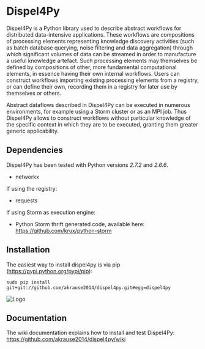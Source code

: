 Dispel4Py
=========

Dispel4Py is a Python library used to describe abstract workflows for distributed data-intensive applications. These workflows are compositions of processing elements representing knowledge discovery activities (such as batch database querying, noise filtering and data aggregation) through which significant volumes of data can be streamed in order to manufacture a useful knowledge artefact. Such processing elements may themselves be defined by compositions of other, more fundamental computational elements, in essence having their own internal workflows. Users can construct workflows importing existing processing elements from a registry, or can define their own, recording them in a registry for later use by themselves or others.

Abstract dataflows described in Dispel4Py can be executed in numerous environments, for example using a Storm cluster or as an MPI job. Thus Dispel4Py allows to construct workflows without particular knowledge of the specific context in which they are to be executed, granting them greater generic applicability.

Dependencies 
------------

Dispel4Py has been tested with Python versions *2.7.2* and *2.6.6*.

- networkx

If using the registry:

- requests

If using Storm as execution engine:

- Python Storm thrift generated code, available here: https://github.com/krux/python-storm

Installation
------------

The easiest way to install dispel4py is via pip (https://pypi.python.org/pypi/pip):

`sudo pip install git+git://github.com/akrause2014/dispel4py.git#egg=dispel4py`

![Logo](http://www2.epcc.ed.ac.uk/~amrey/VERCE/Dispel4Py/_images/DISPEL4PY_web.jpg)

Documentation
-------------

The wiki documentation explains how to install and test Dispel4Py: https://github.com/akrause2014/dispel4py/wiki 
